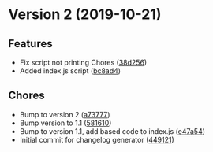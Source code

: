 # Version 2 (2019-10-21)

## Features
* Fix script not printing Chores ([38d256](https://github.com/mauvehed/changelog/commit/38d2561956e6d4bf12b624d5198beeb493bd7981))
* Added index.js script ([bc8ad4](https://github.com/mauvehed/changelog/commit/bc8ad41934eff93d8d139bb94159cdde839d7faf))

## Chores
* Bump to version 2 ([a73777](https://github.com/mauvehed/changelog/commit/a73777775eefb4a489653ec1e5f403d837027a54))
* Bump version to 1.1 ([581610](https://github.com/mauvehed/changelog/commit/581610b29b9fd82f9c5e31d240ee88c8c29d5cc4))
* Bump to version 1.1, add based code to index.js ([e47a54](https://github.com/mauvehed/changelog/commit/e47a54d7f8d41a6523012f0223c6c09c5639273b))
* Initial commit for changelog generator ([449121](https://github.com/mauvehed/changelog/commit/4491210286c004aaa450b0d0fb819fdfcd30548e))
